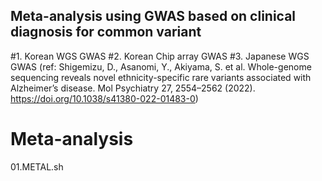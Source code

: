 ## Meta-analysis using GWAS based on clinical diagnosis for common variant 
#1. Korean WGS GWAS 
#2. Korean Chip array GWAS
#3. Japanese WGS GWAS (ref: Shigemizu, D., Asanomi, Y., Akiyama, S. et al. Whole-genome sequencing reveals novel ethnicity-specific rare variants associated with Alzheimer’s disease. Mol Psychiatry 27, 2554–2562 (2022). https://doi.org/10.1038/s41380-022-01483-0)

# Meta-analysis
01.METAL.sh


